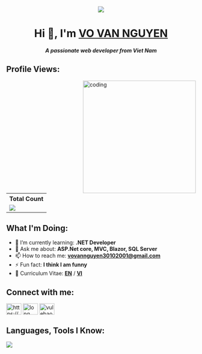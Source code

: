 <p align="center">
<br/>
    <img
        align="center"
        src="https://readme-typing-svg.demolab.com?font=Fira+Code&pause=1000&color=42F3F7FF&width=435&lines=1years+of+coding+experience;Code+is+my+life&center=true&width=700&height=45&vCenter=true&pause=1000&size=25"
    />

</p>

<h1 align="center">Hi 👋, I'm <a href="https://github.com/vannguyen3010">VO VAN NGUYEN</a></h1>
<h5 align="center">A passionate web developer from Viet Nam</h5>

## Profile Views:

<img align="right" width="300" src="./assets/computer.gif" alt="coding" />

<table>
    <tr>
        <th>Total Count</th>
    </tr>
    <tr>
        <td>
            <a target="blank" href="https://github.com/vannguyen3010"> <img src="https://komarev.com/ghpvc/?username=nguyenthihuynhnhi&style=for-the-badge&color=blue" /> </a>
        </td>
    </tr>
</table>

## What I'm Doing:

- 🌱 I’m currently learning: **.NET Developer**
- 💬 Ask me about: **ASP.Net core, MVC, Blazor, SQL Server**
- 📫 How to reach me: **vovannguyen30102001@gmail.com**
- ⚡ Fun fact: **I think I am funny**
- 📄 Curriculum Vitae: **<a href="https://drive.google.com/file/d/1yjhgoaUbTP0WiuypS8fMMHKpVde7xJVV/view?usp=sharing" target="blank">EN</a>** / **<a href="https://drive.google.com/file/d/1CnQ4BPss1-LZghYWb9T9mRRzgP11TlI7/view?usp=sharing" target="blank">VI</a>**

## Connect with me:

<p align="left">
    <a target="blank" href="https://www.linkedin.com/in/v%C3%B5-v%C4%83n-nguy%C3%AAn-9a55a924a/" target="blank"
        ><img
            align="center"
            src="https://raw.githubusercontent.com/rahuldkjain/github-profile-readme-generator/master/src/images/icons/Social/linked-in-alt.svg"
            alt="https://www.linkedin.com/in/v%C3%B5-v%C4%83n-nguy%C3%AAn-9a55a924a/"
            height="30"
            width="40"
    /></a>
    <a target="blank" href="https://www.facebook.com/NguyenDev.3010/"
        ><img id="imgfb"
            align="center"
            src="https://raw.githubusercontent.com/rahuldkjain/github-profile-readme-generator/master/src/images/icons/Social/facebook.svg"
            alt="long long"
            height="30"
            width="40"
    /></a>
    <a target="blank" href="https://www.instagram.com/vannguyen30.10/" 
        ><img
            align="center"
            src="https://raw.githubusercontent.com/rahuldkjain/github-profile-readme-generator/master/src/images/icons/Social/instagram.svg"
            alt="vulebaolong/"
            height="30"
            width="40"
    /></a>
</p>

## Languages, Tools I Know:

<p align="left">
    <img
        src="https://skillicons.dev/icons?i=cs,dotnet,js,tailwind,bootstrap,postman,figma,github,git,photoshop,sass,css,html,discord"
    />
</p>


